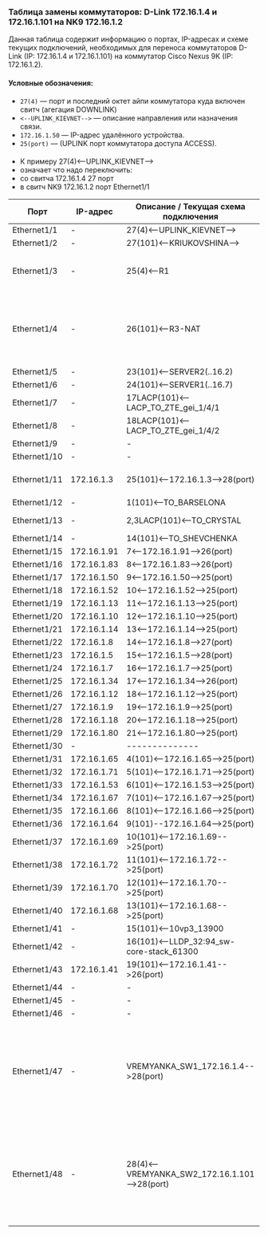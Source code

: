 ### Таблица замены коммутаторов: D-Link 172.16.1.4 и 172.16.1.101 на NK9 172.16.1.2

Данная таблица содержит информацию о портах, IP-адресах и схеме текущих подключений, необходимых для переноса коммутаторов D-Link (IP: 172.16.1.4 и 172.16.1.101) на коммутатор Cisco Nexus 9K (IP: 172.16.1.2).

#### Условные обозначения:
- `27(4)` — порт  и последний октет айпи  коммутатора куда включен свитч (агегация DOWNLINK) 
- `<--UPLINK_KIEVNET-->` — описание направления или назначения связи.
- `172.16.1.50` — IP-адрес удалённого устройства.
- `25(port)` — (UPLINK порт коммутатора доступа ACCESS).
####
- К примеру 27(4)<--UPLINK_KIEVNET-->
- означает что надо переключить:
- со свитча 172.16.1.4 27 порт
- в свитч NK9 172.16.1.2 порт  Ethernet1/1 



| Порт          | IP-адрес     | Описание / Текущая схема подключения                           | Назначенные VLAN-ы                                                                 |
|---------------|----------------|----------------------------------|--------------------------------------------------------------------------------|
| Ethernet1/1   | -              | 27(4)<--UPLINK_KIEVNET-->               | 4022-4023,4026                                                                 |
| Ethernet1/2   | -              | 27(101)<--KRIUKOVSHINA-->              | 254                                                                            |
| Ethernet1/3   | -              | 25(4)<--R1                              | 2,117,200-201,254-255,4022-4023,4026                                          |
| Ethernet1/4   | -              | 26(101)<--R3-NAT                          | 3,13,21,71-73,91-94,110-112,114-116,120-125,131-133,141-145,151-156,161-165,171-179,202,255,1001-1003 |
| Ethernet1/5   | -              | 23(101)<--SERVER2(..16.2)                 | 200-201                                                                        |
| Ethernet1/6   | -              | 24(101)<--SERVER1(..16.7)                 | 117,200-201                                                                    |
| Ethernet1/7   | -              | 17LACP(101)<--LACP_TO_ZTE_gei_1/4/1           | 2,200,1001-1002                                                                |
| Ethernet1/8   | -              | 18LACP(101)<--LACP_TO_ZTE_gei_1/4/2           | 2,200,1001-1002                                                                |
| Ethernet1/9   | -              | -                               | --------------                                            |
| Ethernet1/10  | -              | -                               | --------------                                             |
| Ethernet1/11  | 172.16.1.3     | 25(101)<--172.16.1.3-->28(port)           | 2-3,110,120,131-133,141-145,151-156,200                                       |
| Ethernet1/12  | -              | 1(101)<--TO_BARSELONA                    | 2,91-94,200                                                                    |
| Ethernet1/13  | -              | 2,3LACP(101)<--TO_CRYSTAL                      | 2,71-73,117,171,200                                                            |
| Ethernet1/14  | -              | 14(101)<--TO_SHEVCHENKA                   | 2,21,200                                                                       |
| Ethernet1/15  | 172.16.1.91    | 7<--172.16.1.91-->26(port)          | 2,162,200                                                                      |
| Ethernet1/16  | 172.16.1.83    | 8<--172.16.1.83-->26(port)          | 2,165,200                                                                      |
| Ethernet1/17  | 172.16.1.50    | 9<--172.16.1.50-->25(port)          | 2,161,200                                                                      |
| Ethernet1/18  | 172.16.1.52    | 10<--172.16.1.52-->25(port)          | 2,163,200                                                                      |
| Ethernet1/19  | 172.16.1.13    | 11<--172.16.1.13-->25(port)          | 2,124,200                                                                      |
| Ethernet1/20  | 172.16.1.10    | 12<--172.16.1.10-->25(port)          | 2,121,200                                                                      |
| Ethernet1/21  | 172.16.1.14    | 13<--172.16.1.14-->25(port)          | 2,125,200                                                                      |
| Ethernet1/22  | 172.16.1.8     | 14<--172.16.1.8-->27(port)           | 2,115,200                                                                      |
| Ethernet1/23  | 172.16.1.5     | 15<--172.16.1.5-->28(port)           | 2,112,200                                                                      |
| Ethernet1/24  | 172.16.1.7     | 16<--172.16.1.7-->25(port)           | 2,114,200                                                                      |
| Ethernet1/25  | 172.16.1.34    | 17<--172.16.1.34-->26(port)          | 2,122,200                                                                      |
| Ethernet1/26  | 172.16.1.12    | 18<--172.16.1.12-->25(port)          | 2,123,200                                                                      |
| Ethernet1/27  | 172.16.1.9     | 19<--172.16.1.9-->25(port)           | 2,116,200                                                                      |
| Ethernet1/28  | 172.16.1.18    | 20<--172.16.1.18-->25(port)          | 2,13,200                                                                       |
| Ethernet1/29  | 172.16.1.80    | 21<--172.16.1.80-->25(port)          | 2,117,133,200                                                                  |
| Ethernet1/30  | -              | --------------                  | --------------                                           |
| Ethernet1/31  | 172.16.1.65    | 4(101)<--172.16.1.65-->25(port)          | 2,172,200                                                                      |
| Ethernet1/32  | 172.16.1.71    | 5(101)<--172.16.1.71-->25(port)          | 2,178,200                                                                      |
| Ethernet1/33  | 172.16.1.53    | 6(101)<--172.16.1.53-->25(port)          | 2,164,200                                                                      |
| Ethernet1/34  | 172.16.1.67    | 7(101)<--172.16.1.67-->25(port)          | 2,174,200                                                                      |
| Ethernet1/35  | 172.16.1.66    | 8(101)<--172.16.1.66-->25(port)          | 2,173,200                                                                      |
| Ethernet1/36  | 172.16.1.64    | 9(101)--172.16.1.64-->25(port)          | 2,171,200                                                                      |
| Ethernet1/37  | 172.16.1.69    | 10(101)<--172.16.1.69-->25(port)          | 2,176,200                                                                      |
| Ethernet1/38  | 172.16.1.72    | 11(101)<--172.16.1.72-->25(port)          | 2,179,200                                                                      |
| Ethernet1/39  | 172.16.1.70    | 12(101)<--172.16.1.70-->25(port)          | 2,120,177,200                                                                  |
| Ethernet1/40  | 172.16.1.68    | 13(101)<--172.16.1.68-->25(port)          | 2,175,200                                                                      |
| Ethernet1/41  | -              | 15(101)<--10vp3_13900                     | 133,200                                                                             |
| Ethernet1/42  | -              | 16(101)<--LLDP_32:94_sw-core-stack_61300  | 115,132,200                                                                    |
| Ethernet1/43  | 172.16.1.41    | 19(101)<--172.16.1.41-->26(port)          | 2,13,111-112,200                                                               |
| Ethernet1/44  | -              | -                               | --------------                                              |
| Ethernet1/45  | -              | -                               | --------------                                             |
| Ethernet1/46  | -              | -                               | --------------                                             |
| Ethernet1/47  | -              | VREMYANKA_SW1_172.16.1.4-->28(port)               | 2-3,13,21,31,71-73,91-94,110-112,114-117,120-125,131-133,141-145,151-156,161-165,171-179,200-202,254-255,1001-1003,4022-4023,4026 |
| Ethernet1/48  | -              | 28(4)<--VREMYANKA_SW2_172.16.1.101-->28(port)               | 2-3,13,21,31,71-73,91-94,110-112,114-117,120-125,131-133,141-145,151-156,161-165,171-179,200-202,254-255,1001-1003,4022-4023,4026 |
